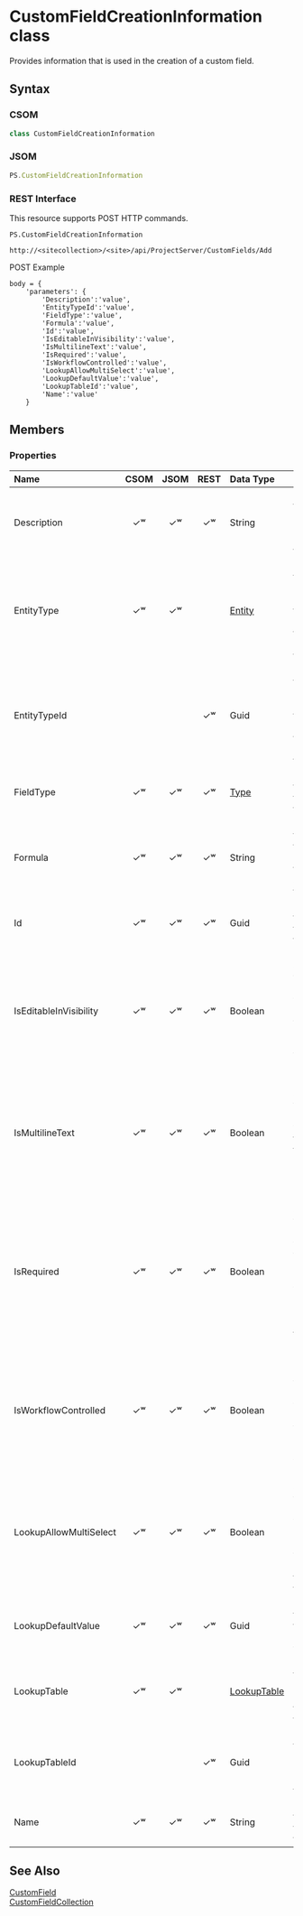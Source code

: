 [comment]: # (Name:CustomFieldCreationInformation)
[comment]: # (Type:class)
[comment]: # (Status:Verified)

# <a name="name"></a>CustomFieldCreationInformation class

<a name="description"></a>Provides information that is used in the creation of a custom field.

## <a name="syntax"></a>Syntax

### CSOM

```C#
class CustomFieldCreationInformation 
```
### JSOM

```JavaScript
PS.CustomFieldCreationInformation
```
### REST Interface

This resource supports POST HTTP commands.

```
PS.CustomFieldCreationInformation

http://<sitecollection>/<site>/api/ProjectServer/CustomFields/Add
```
POST Example

```
body = {
	'parameters': {
		'Description':'value', 
		'EntityTypeId':'value', 
		'FieldType':'value', 
		'Formula':'value', 
		'Id':'value', 
		'IsEditableInVisibility':'value', 
		'IsMultilineText':'value', 
		'IsRequired':'value', 
		'IsWorkflowControlled':'value', 
		'LookupAllowMultiSelect':'value', 
		'LookupDefaultValue':'value', 
		'LookupTableId':'value', 
		'Name':'value'		
	}
```

## <a name="members"></a>Members

### <a name="properties"></a>Properties

|**Name**|**CSOM**|**JSOM**|**REST**|**Data Type**|**Description**|
|:-----|:-----:|:-----:|:-----:|:-----|:-----|
|<a name="Description"></a>Description|&#x2713;&#x02B7;|&#x2713;&#x02B7;|&#x2713;&#x02B7;|String|Gets or sets the description of the custom field.|
|<a name="EntityType"></a>EntityType|&#x2713;&#x02B7;|&#x2713;&#x02B7;||[Entity](Entity.md)|Gets or sets the type of entity (project, task, or resource) for the custom field.|
|<a name="EntityTypeId"></a>EntityTypeId|||&#x2713;&#x02B7;|Guid|Gets or sets the type of entity type id(project, task, or resource) for the custom field.|
|<a name="FieldType"></a>FieldType|&#x2713;&#x02B7;|&#x2713;&#x02B7;|&#x2713;&#x02B7;|[Type](Type.md)|Gets or sets the type of the custom field.|
|<a name="Formula"></a>Formula|&#x2713;&#x02B7;|&#x2713;&#x02B7;|&#x2713;&#x02B7;|String|Gets or sets the formula that calculates the value of a custom field.|
|<a name="Id"></a>Id|&#x2713;&#x02B7;|&#x2713;&#x02B7;|&#x2713;&#x02B7;|Guid|Gets or sets the GUID of the custom field.|
|<a name="IsEditableInVisibility"></a>IsEditableInVisibility|&#x2713;&#x02B7;|&#x2713;&#x02B7;|&#x2713;&#x02B7;|Boolean|Gets or sets a Boolean value that indicates whether the custom field value can be edited in project site Visibility mode.|
|<a name="IsMultilineText"></a>IsMultilineText|&#x2713;&#x02B7;|&#x2713;&#x02B7;|&#x2713;&#x02B7;|Boolean|Gets or sets a Boolean value that indicates whether a text custom field can contain multiple lines.|
|<a name="IsRequired"></a>IsRequired|&#x2713;&#x02B7;|&#x2713;&#x02B7;|&#x2713;&#x02B7;|Boolean|Gets or sets a Boolean value that indicates whether a value for the custom field is required when the entity (project, resource, or task) is created.|
|<a name="IsWorkflowControlled"></a>IsWorkflowControlled|&#x2713;&#x02B7;|&#x2713;&#x02B7;|&#x2713;&#x02B7;|Boolean|Gets or sets a Boolean value that indicates whether the custom field value is controlled by a workflow.|
|<a name="LookupAllowMultiSelect"></a>LookupAllowMultiSelect|&#x2713;&#x02B7;|&#x2713;&#x02B7;|&#x2713;&#x02B7;|Boolean|Gets or sets a Boolean value that indicate whether multiple lookup table values can be set for this custom field|
|<a name="LookupDefaultValue"></a>LookupDefaultValue|&#x2713;&#x02B7;|&#x2713;&#x02B7;|&#x2713;&#x02B7;|Guid|Gets or sets the GUID of the default lookup table value.|
|<a name="LookupTable"></a>LookupTable|&#x2713;&#x02B7;|&#x2713;&#x02B7;||[LookupTable](LookupTable.md)|Gets or sets the LookupTable object for a text custom field.|
|<a name="LookupTableId"></a>LookupTableId|||&#x2713;&#x02B7;|Guid|Gets or sets the LookupTable Id for a text custom field.|
|<a name="Name"></a>Name|&#x2713;&#x02B7;|&#x2713;&#x02B7;|&#x2713;&#x02B7;|String|Gets or sets the name of the custom field.|

## <a name="seeAlso"></a>See Also

[CustomField](CustomField.md)<br/>
[CustomFieldCollection](CustomFieldCollection.md)<br/>

